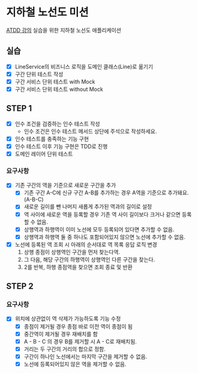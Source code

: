 # 지하철 노선도 미션
[ATDD 강의](https://edu.nextstep.camp/c/R89PYi5H) 실습을 위한 지하철 노선도 애플리케이션

## 실습
- [x] LineService의 비즈니스 로직을 도메인 클래스(Line)로 옮기기
- [x] 구간 단위 테스트 작성
- [x] 구간 서비스 단위 테스트 with Mock
- [x] 구간 서비스 단위 테스트 without Mock

## STEP 1
- [x] 인수 조건을 검증하는 인수 테스트 작성
  - 인수 조건은 인수 테스트 메서드 상단에 주석으로 작성하세요.
- [x] 인수 테스트를 충족하는 기능 구현
- [x] 인수 테스트 이후 기능 구현은 TDD로 진행
- [x] 도메인 레이어 단위 테스트

### 요구사항
- [x] 기존 구간의 역을 기준으로 새로운 구간을 추가
  - [x] 기존 구간 A-C에 신규 구간 A-B를 추가하는 경우 A역을 기준으로 추가돼요. (A-B-C)
  - [x] 새로운 길이를 뺀 나머지 새롭게 추가된 역과의 길이로 설정
  - [x] 역 사이에 새로운 역을 등록할 경우 기존 역 사이 길이보다 크거나 같으면 등록할 수 없음.
  - [x] 상행역과 하행역이 이미 노선에 모두 등록되어 있다면 추가할 수 없음.
  - [x] 상행역과 하행역 둘 중 하나도 포함되어있지 않으면 노선에 추가할 수 없음.
- [x] 노선에 등록된 역 조회 시 아래의 순서대로 역 목록 응답 로직 변경
  1. 상행 종점이 상행역인 구간을 먼저 찾는다역.
  2. 그 다음, 해당 구간의 하행역이 상행역인 다른 구간을 찾는다.
  3. 2를 반복, 하행 종점역을 찾으면 조회 종료 및 반환

## STEP 2
### 요구사항
- [x] 위치에 상관없이 역 삭제가 가능하도록 기능 수정
  - [x] 종점이 제거될 경우 종점 바로 이전 역이 종점이 됨
  - [x] 중간역이 제거될 경우 재배치를 함
  - [x] A - B - C 의 경우 B를 제거할 시 A - C로 재배치됨.
  - [x] 거리는 두 구간의 거리의 합으로 정함.
  - [x] 구간이 하나인 노선에서는 마지막 구간을 제거할 수 없음.
  - [x] 노선에 등록되어있지 않은 역을 제거할 수 없음.

